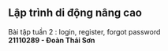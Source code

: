 <h2>Lập trình di động nâng cao </h2>
Bài tập tuần 2 : login, register, forgot password <br>
<strong>21110289 - Đoàn Thái Sơn</strong>
